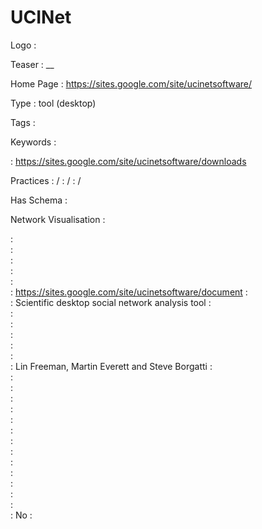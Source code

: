 # UCINet

Logo
:   ![]()

Teaser
:   __

Home Page
:   https://sites.google.com/site/ucinetsoftware/

Type
:   tool (desktop)

Tags
:   

Keywords
:   

:   https://sites.google.com/site/ucinetsoftware/downloads

Practices
:    / 
:    / 
:    / 

Has Schema
:   

Network Visualisation
:   


:   
:   
:   
:   
:   
:   https://sites.google.com/site/ucinetsoftware/document
:   
:   Scientific desktop social network analysis tool
:   
:   
:   
:   
:   
:   
:   Lin Freeman, Martin Everett and Steve Borgatti
:   
:   
:   
:   
:   
:   
:   
:   
:   
:   
:   
:   
:   
:   
:   No
:   
